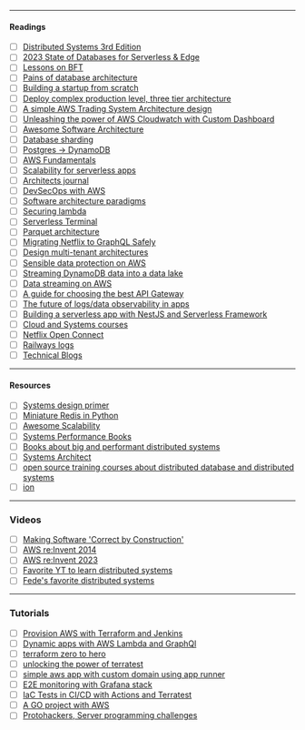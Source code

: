 --------

#### Readings
- [ ] [Distributed Systems 3rd Edition](https://www.distributed-systems.net/index.php/books/ds3/)
- [ ] [2023 State of Databases for Serverless & Edge](https://leerob.io/blog/backend)
- [ ] [Lessons on BFT](https://twitter.com/class_lambda/status/1648773194872963073)
- [ ] [Pains of database architecture](https://www.figma.com/blog/how-figma-scaled-to-multiple-databases/)
- [ ] [Building a startup from scratch](https://egor-romanov.medium.com/building-a-startup-from-scratch-my-mistakes-as-cto-b20b463e0058)
- [ ] [Deploy complex production level, three tier architecture](https://t.co/vnEimh82DG)
- [ ] [A simple AWS Trading System Architecture design](https://t.co/VD7NMecaiq)
- [ ] [Unleashing the power of AWS Cloudwatch with Custom Dashboard](https://t.co/GTVe6pBcDQ)
- [ ] [Awesome Software Architecture](https://awesome-architecture.com/)
- [ ] [Database sharding](https://t.co/niPFLEo9Ee)
- [ ] [Postgres -> DynamoDB](https://t.co/lMFLkPPOwL)
- [ ] [AWS Fundamentals](https://t.co/ijK37o2CEd)
- [ ] [Scalability for serverless apps](https://t.co/s9ANNf3Uw2)
- [ ] [Architects journal](https://t.co/LmNcT3Tvw8)
- [ ] [DevSecOps with AWS](https://t.co/k785frhg8R)
- [ ] [Software architecture paradigms](https://t.co/zDVyn28SmK)
- [ ] [Securing lambda](https://t.co/zUEomI54Go)
- [ ] [Serverless Terminal](https://t.co/RInlOFTDeh)
- [ ] [Parquet architecture](https://twitter.com/notnotstorm/status/1669423847781830656?s=20)
- [ ] [Migrating Netflix to GraphQL Safely](https://t.co/g1rTSN5iOh)
- [ ] [Design multi-tenant architectures](https://t.co/hiOcJnWq24)
- [ ] [Sensible data protection on AWS](https://t.co/RZ2hZxp72G)
- [ ] [Streaming DynamoDB data into a data lake](https://t.co/q53TQPmvxy)
- [ ] [Data streaming on AWS](https://t.co/Z4PhI9EqDc)
- [ ] [A guide for choosing the best API Gateway](https://t.co/jErDojgyJx)
- [ ] [The future of logs/data observability in apps](https://t.co/D98Dcbgpyb)
- [ ] [Building a serverless app with NestJS and Serverless Framework](https://t.co/ZtcWizNZW3)
- [ ] [Cloud and Systems courses](https://courses.arpitbhayani.me/)
- [ ] [Netflix Open Connect](https://openconnect.netflix.com/en/)
- [ ] [Railways logs](https://x.com/GregorySchier/status/1707852725717971001)
- [ ] [Technical Blogs](https://lists.eatonphil.com/blogs.html)
---
#### Resources
- [ ] [Systems design primer](https://github.com/donnemartin/system-design-primer#real-world-architectures)
- [ ] [Miniature Redis in Python](https://charlesleifer.com/blog/building-a-simple-redis-server-with-python/)
- [ ] [Awesome Scalability](https://github.com/binhnguyennus/awesome-scalability#talk)
- [ ] [Systems Performance Books](https://twitter.com/gakonst/status/1670481033056354305)
- [ ] [Books about big and performant distributed systems](https://twitter.com/fede_intern/status/1672672038123720708)
- [ ] [Systems Architect](https://github.com/sergeyleschev/system-design/blob/main/sergeyleschev-system-architect-roadmap.md#performance-vs-scalability)
- [ ] [open source training courses about distributed database and distributed systems](https://github.com/pingcap/talent-plan/tree/master)
- [ ] [ion](https://ion.sst.dev/)
---
### Videos
- [ ] [Making Software 'Correct by Construction'](https://www.youtube.com/watch?v=03mUs5NlT6)
- [ ] [AWS re:Invent 2014](https://t.co/gtU54VjuMM)
- [ ] [AWS re:Invent 2023](https://www.youtube.com/watch?v=pJG6nmR7XxI)
- [ ] [Favorite YT to learn distributed systems](https://x.com/vaibhaw_vipul/status/1730163114748907683)
- [ ] [Fede's favorite distributed systems](https://x.com/fede_intern/status/1744435935012348246)
---
### Tutorials
- [ ] [Provision AWS with Terraform and Jenkins](https://t.co/TXd5ZLgMv0)
- [ ] [Dynamic apps with AWS Lambda and GraphQl](https://t.co/Z3fTOJvI1t)
- [ ] [terraform zero to hero](https://t.co/K30sHEl9Sz)
- [ ] [unlocking the power of terratest](https://t.co/1BguTNSvGx)
- [ ] [simple aws app with custom domain using app runner](https://t.co/kWzoqj0CG9)
- [ ] [E2E monitoring with Grafana stack](https://t.co/Rnmk5gm1F3)
- [ ] [IaC Tests in CI/CD with Actions and Terratest](https://t.co/IDl6hZDhux)
- [ ] [A GO project with AWS](https://t.co/5IUgo4LlsP)
- [ ] [Protohackers, Server programming challenges](https://protohackers.com/problem/0)